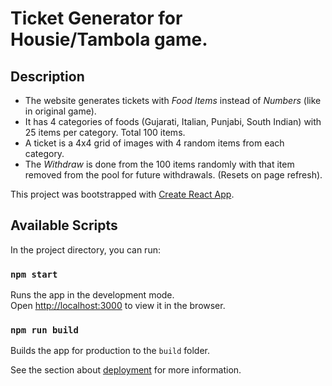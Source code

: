 # Ticket Generator for Housie/Tambola game.
## Description
- The website generates tickets with *Food Items* instead of *Numbers* (like in original game).  
- It has 4 categories of foods (Gujarati, Italian, Punjabi, South Indian) with 25 items per category. Total 100 items. 
- A ticket is a 4x4 grid of images with 4 random items from each category.
- The *Withdraw* is done from the 100 items randomly with that item removed from the pool for future withdrawals. (Resets on page refresh).

This project was bootstrapped with [Create React App](https://github.com/facebook/create-react-app).

## Available Scripts

In the project directory, you can run:

### `npm start`

Runs the app in the development mode.<br />
Open [http://localhost:3000](http://localhost:3000) to view it in the browser.

### `npm run build`

Builds the app for production to the `build` folder.<br />

See the section about [deployment](https://facebook.github.io/create-react-app/docs/deployment) for more information.

